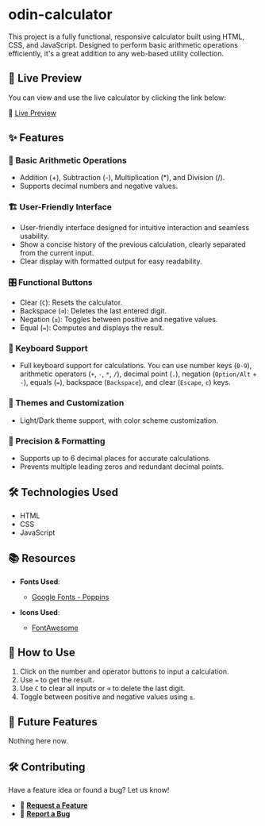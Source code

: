 # odin-calculator

This project is a fully functional, responsive calculator built using HTML, CSS, and JavaScript. Designed to perform basic arithmetic operations efficiently, it's a great addition to any web-based utility collection.

## 🚀 Live Preview

You can view and use the live calculator by clicking the link below:

🔗 [Live Preview](https://issakass.github.io/odin-calculator/)

## ✨ Features

### 🧮 Basic Arithmetic Operations

- Addition (+), Subtraction (-), Multiplication (\*), and Division (/).
- Supports decimal numbers and negative values.

### 🏗️ User-Friendly Interface

- User-friendly interface designed for intuitive interaction and seamless usability.
- Show a concise history of the previous calculation, clearly separated from the current input.
- Clear display with formatted output for easy readability.

### 🎛️ Functional Buttons

- Clear (`C`): Resets the calculator.
- Backspace (`⌫`): Deletes the last entered digit.
- Negation (`±`): Toggles between positive and negative values.
- Equal (`=`): Computes and displays the result.

### 🎹 Keyboard Support

- Full keyboard support for calculations. You can use number keys (`0-9`), arithmetic operators (`+`, `-`, `*`, `/`), decimal point (`.`), negation (`Option/Alt` + `-`), equals (`=`), backspace (`Backspace`), and clear (`Escape`, `c`) keys.

### 🎨 Themes and Customization

- Light/Dark theme support, with color scheme customization.

### 📐 Precision & Formatting

- Supports up to 6 decimal places for accurate calculations.
- Prevents multiple leading zeros and redundant decimal points.

## 🛠️ Technologies Used

- HTML
- CSS
- JavaScript

## 📚 Resources

- **Fonts Used**:

  - [Google Fonts - Poppins](https://fonts.google.com/specimen/Poppins)

- **Icons Used**:
  - [FontAwesome](https://fontawesome.com/)

## 🚀 How to Use

1. Click on the number and operator buttons to input a calculation.
2. Use `=` to get the result.
3. Use `C` to clear all inputs or `⌫` to delete the last digit.
4. Toggle between positive and negative values using `±`.

## 🔮 Future Features

Nothing here now.

## 🛠️ Contributing

Have a feature idea or found a bug? Let us know!

- 📌 **[Request a Feature](https://github.com/issakass/odin-calculator/issues/new?assignees=&labels=enhancement&template=feature_request.md&title=)**
- 🐞 **[Report a Bug](https://github.com/issakass/odin-calculator/issues/new?assignees=&labels=bug&template=bug_report.md&title=)**
